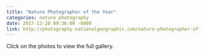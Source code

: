 ```yaml
---
title: "Nature Photographer of the Year"
categories: nature photography
date: 2017-12-20 09:36:00 -0000
link: http://photography.nationalgeographic.com/nature-photographer-of-the-year-2017/gallery/winners-all/1
---
```

Click on the photos to view the full gallery.